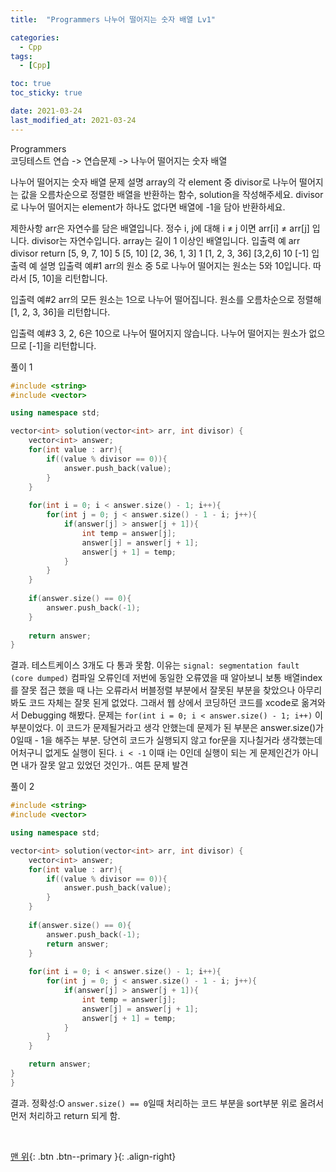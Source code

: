 ```yaml
---
title:  "Programmers 나누어 떨어지는 숫자 배열 Lv1" 

categories:
  - Cpp
tags:
  - [Cpp]

toc: true
toc_sticky: true

date: 2021-03-24
last_modified_at: 2021-03-24
---
```


Programmers  
코딩테스트 연습 -> 연습문제 -> 나누어 떨어지는 숫자 배열  

나누어 떨어지는 숫자 배열
문제 설명
array의 각 element 중 divisor로 나누어 떨어지는 값을 오름차순으로 정렬한 배열을 반환하는 함수, solution을 작성해주세요.
divisor로 나누어 떨어지는 element가 하나도 없다면 배열에 -1을 담아 반환하세요.

제한사항
arr은 자연수를 담은 배열입니다.
정수 i, j에 대해 i ≠ j 이면 arr[i] ≠ arr[j] 입니다.
divisor는 자연수입니다.
array는 길이 1 이상인 배열입니다.
입출력 예
arr	divisor	return
[5, 9, 7, 10]	5	[5, 10]
[2, 36, 1, 3]	1	[1, 2, 3, 36]
[3,2,6]	10	[-1]
입출력 예 설명
입출력 예#1
arr의 원소 중 5로 나누어 떨어지는 원소는 5와 10입니다. 따라서 [5, 10]을 리턴합니다.

입출력 예#2
arr의 모든 원소는 1으로 나누어 떨어집니다. 원소를 오름차순으로 정렬해 [1, 2, 3, 36]을 리턴합니다.

입출력 예#3
3, 2, 6은 10으로 나누어 떨어지지 않습니다. 나누어 떨어지는 원소가 없으므로 [-1]을 리턴합니다.


풀이 1  
```cpp
#include <string>
#include <vector>

using namespace std;

vector<int> solution(vector<int> arr, int divisor) {
    vector<int> answer;
    for(int value : arr){
        if((value % divisor == 0)){
            answer.push_back(value);
        }
    }
    
    for(int i = 0; i < answer.size() - 1; i++){
        for(int j = 0; j < answer.size() - 1 - i; j++){
            if(answer[j] > answer[j + 1]){
                int temp = answer[j];
                answer[j] = answer[j + 1];
                answer[j + 1] = temp;
            }
        }
    }
    
    if(answer.size() == 0){
        answer.push_back(-1);
    }
    
    return answer;
}
```

결과.
테스트케이스 3개도 다 통과 못함.
이유는 `signal: segmentation fault (core dumped)` 컴파일 오류인데
저번에 동일한 오류였을 때 알아보니 보통 배열index를 잘못 접근 했을 때 나는 오류라서
버블정렬 부분에서 잘못된 부분을 찾았으나 아무리 봐도 코드 자체는 잘못 된게 없었다.
그래서 웹 상에서 코딩하던 코드를 xcode로 옮겨와서 Debugging 해봤다.
문제는 `for(int i = 0; i < answer.size() - 1; i++)` 이 부분이었다.
이 코드가 문제될거라고 생각 안했는데 문제가 된 부분은 answer.size()가 0일때 - 1을 해주는 부분.
당연히 코드가 실행되지 않고 for문을 지나칠거라 생각했는데 어처구니 없게도 실행이 된다.
`i < -1` 이때 i는 0인데 실행이 되는 게 문제인건가 아니면 내가 잘못 알고 있었던 것인가..
여튼 문제 발견


풀이 2  
```cpp
#include <string>
#include <vector>

using namespace std;

vector<int> solution(vector<int> arr, int divisor) {
    vector<int> answer;
    for(int value : arr){
        if((value % divisor == 0)){
            answer.push_back(value);
        }
    }
    
    if(answer.size() == 0){
        answer.push_back(-1);
        return answer;
    }
    
    for(int i = 0; i < answer.size() - 1; i++){
        for(int j = 0; j < answer.size() - 1 - i; j++){
            if(answer[j] > answer[j + 1]){
                int temp = answer[j];
                answer[j] = answer[j + 1];
                answer[j + 1] = temp;
            }
        }
    }

    return answer;
}
}
```

결과. 
정확성:O
`answer.size() == 0`일때 처리하는 코드 부분을 sort부분 위로 올려서 먼저 처리하고 return 되게 함.


<br>

[맨 위](#){: .btn .btn--primary }{: .align-right}